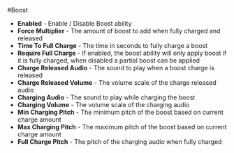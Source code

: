 #Boost

- **Enabled** - Enable / Disable Boost ability
- **Force Multiplier** - The amount of boost to add when fully charged and released
- **Time To Full Charge** - The time in seconds to fully charge a boost
- **Require Full Charge** - If enabled, the boost ability will only apply boost if it is fully charged, when disabled a partial boost can be applied
- **Charge Released Audio** - The sound to play when a boost charge is released
- **Charge Released Volume** - The volume scale of the charge released audio
- **Charging Audio** - The sound to play while charging the boost
- **Charging Volume** - The volume scale of the charging audio
- **Min Charging Pitch** - The minimum pitch of the boost based on current charge amount
- **Max Charging Pitch** - The maximum pitch of the boost based on current charge amount
- **Full Charge Pitch** - The pitch of the charging audio when fully charged
